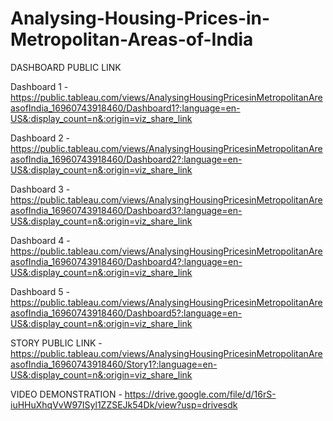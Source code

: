 # Analysing-Housing-Prices-in-Metropolitan-Areas-of-India

DASHBOARD PUBLIC LINK

Dashboard 1 - https://public.tableau.com/views/AnalysingHousingPricesinMetropolitanAreasofIndia_16960743918460/Dashboard1?:language=en-US&:display_count=n&:origin=viz_share_link

Dashboard 2 - https://public.tableau.com/views/AnalysingHousingPricesinMetropolitanAreasofIndia_16960743918460/Dashboard2?:language=en-US&:display_count=n&:origin=viz_share_link

Dashboard 3 - https://public.tableau.com/views/AnalysingHousingPricesinMetropolitanAreasofIndia_16960743918460/Dashboard3?:language=en-US&:display_count=n&:origin=viz_share_link

Dashboard 4 - https://public.tableau.com/views/AnalysingHousingPricesinMetropolitanAreasofIndia_16960743918460/Dashboard4?:language=en-US&:display_count=n&:origin=viz_share_link

Dashboard 5 - https://public.tableau.com/views/AnalysingHousingPricesinMetropolitanAreasofIndia_16960743918460/Dashboard5?:language=en-US&:display_count=n&:origin=viz_share_link

STORY PUBLIC LINK - https://public.tableau.com/views/AnalysingHousingPricesinMetropolitanAreasofIndia_16960743918460/Story1?:language=en-US&:display_count=n&:origin=viz_share_link

VIDEO DEMONSTRATION - https://drive.google.com/file/d/16rS-iuHHuXhqVvW97ISyl1ZZSEJk54Dk/view?usp=drivesdk
